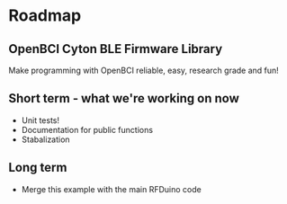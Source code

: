 # Roadmap

## OpenBCI Cyton BLE Firmware Library

Make programming with OpenBCI reliable, easy, research grade and fun!

## Short term - what we're working on now

- Unit tests!
- Documentation for public functions
- Stabalization

## Long term

- Merge this example with the main RFDuino code
